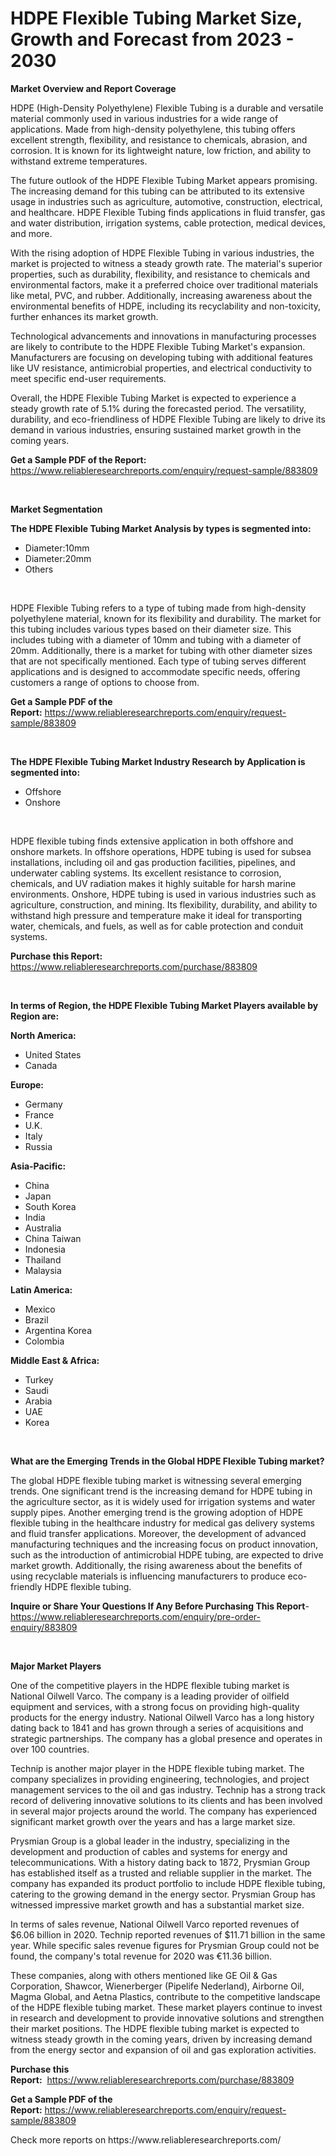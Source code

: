 <p><h1>HDPE Flexible Tubing Market Size, Growth and Forecast from 2023 - 2030</h1></p><p><strong>Market Overview and Report Coverage</strong></p>
<p><p>HDPE (High-Density Polyethylene) Flexible Tubing is a durable and versatile material commonly used in various industries for a wide range of applications. Made from high-density polyethylene, this tubing offers excellent strength, flexibility, and resistance to chemicals, abrasion, and corrosion. It is known for its lightweight nature, low friction, and ability to withstand extreme temperatures.</p><p>The future outlook of the HDPE Flexible Tubing Market appears promising. The increasing demand for this tubing can be attributed to its extensive usage in industries such as agriculture, automotive, construction, electrical, and healthcare. HDPE Flexible Tubing finds applications in fluid transfer, gas and water distribution, irrigation systems, cable protection, medical devices, and more.</p><p>With the rising adoption of HDPE Flexible Tubing in various industries, the market is projected to witness a steady growth rate. The material's superior properties, such as durability, flexibility, and resistance to chemicals and environmental factors, make it a preferred choice over traditional materials like metal, PVC, and rubber. Additionally, increasing awareness about the environmental benefits of HDPE, including its recyclability and non-toxicity, further enhances its market growth.</p><p>Technological advancements and innovations in manufacturing processes are likely to contribute to the HDPE Flexible Tubing Market's expansion. Manufacturers are focusing on developing tubing with additional features like UV resistance, antimicrobial properties, and electrical conductivity to meet specific end-user requirements.</p><p>Overall, the HDPE Flexible Tubing Market is expected to experience a steady growth rate of 5.1% during the forecasted period. The versatility, durability, and eco-friendliness of HDPE Flexible Tubing are likely to drive its demand in various industries, ensuring sustained market growth in the coming years.</p></p>
<p><strong>Get a Sample PDF of the Report:</strong> <a href="https://www.reliableresearchreports.com/enquiry/request-sample/883809">https://www.reliableresearchreports.com/enquiry/request-sample/883809</a></p>
<p>&nbsp;</p>
<p><strong>Market Segmentation</strong></p>
<p><strong>The HDPE Flexible Tubing Market Analysis by types is segmented into:</strong></p>
<p><ul><li>Diameter:10mm</li><li>Diameter:20mm</li><li>Others</li></ul></p>
<p>&nbsp;</p>
<p><p>HDPE Flexible Tubing refers to a type of tubing made from high-density polyethylene material, known for its flexibility and durability. The market for this tubing includes various types based on their diameter size. This includes tubing with a diameter of 10mm and tubing with a diameter of 20mm. Additionally, there is a market for tubing with other diameter sizes that are not specifically mentioned. Each type of tubing serves different applications and is designed to accommodate specific needs, offering customers a range of options to choose from.</p></p>
<p><strong>Get a Sample PDF of the Report:</strong>&nbsp;<a href="https://www.reliableresearchreports.com/enquiry/request-sample/883809">https://www.reliableresearchreports.com/enquiry/request-sample/883809</a></p>
<p>&nbsp;</p>
<p><strong>The HDPE Flexible Tubing Market Industry Research by Application is segmented into:</strong></p>
<p><ul><li>Offshore</li><li>Onshore</li></ul></p>
<p>&nbsp;</p>
<p><p>HDPE flexible tubing finds extensive application in both offshore and onshore markets. In offshore operations, HDPE tubing is used for subsea installations, including oil and gas production facilities, pipelines, and underwater cabling systems. Its excellent resistance to corrosion, chemicals, and UV radiation makes it highly suitable for harsh marine environments. Onshore, HDPE tubing is used in various industries such as agriculture, construction, and mining. Its flexibility, durability, and ability to withstand high pressure and temperature make it ideal for transporting water, chemicals, and fuels, as well as for cable protection and conduit systems.</p></p>
<p><strong>Purchase this Report:</strong>&nbsp; <a href="https://www.reliableresearchreports.com/purchase/883809">https://www.reliableresearchreports.com/purchase/883809</a></p>
<p>&nbsp;</p>
<p><strong>In terms of Region, the HDPE Flexible Tubing Market Players available by Region are:</strong></p>
<p>
    <p> <strong> North America: </strong>
        <ul>
            <li>United States</li>
            <li>Canada</li>
        </ul>
        </p> 
    <p> <strong> Europe: </strong>
        <ul>
            <li>Germany</li>
            <li>France</li>
            <li>U.K.</li>
            <li>Italy</li>
            <li>Russia</li>
        </ul>
        </p> 
    <p> <strong> Asia-Pacific: </strong>
        <ul>
            <li>China</li>
            <li>Japan</li>
            <li>South Korea</li>
            <li>India</li>
            <li>Australia</li>
            <li>China Taiwan</li>
            <li>Indonesia</li>
            <li>Thailand</li>
            <li>Malaysia</li>
        </ul>
        </p> 
    <p> <strong> Latin America: </strong>
        <ul>
            <li>Mexico</li>
            <li>Brazil</li>
            <li>Argentina Korea</li>
            <li>Colombia</li>
        </ul>
        </p> 
    <p> <strong> Middle East & Africa: </strong>
        <ul>
            <li>Turkey</li>
            <li>Saudi</li>
            <li>Arabia</li>
            <li>UAE</li>
            <li>Korea</li>
        </ul>
    </p>
    </p>
<p>&nbsp;</p>
<p><strong>What are the Emerging Trends in the Global HDPE Flexible Tubing market?</strong></p>
<p><p>The global HDPE flexible tubing market is witnessing several emerging trends. One significant trend is the increasing demand for HDPE tubing in the agriculture sector, as it is widely used for irrigation systems and water supply pipes. Another emerging trend is the growing adoption of HDPE flexible tubing in the healthcare industry for medical gas delivery systems and fluid transfer applications. Moreover, the development of advanced manufacturing techniques and the increasing focus on product innovation, such as the introduction of antimicrobial HDPE tubing, are expected to drive market growth. Additionally, the rising awareness about the benefits of using recyclable materials is influencing manufacturers to produce eco-friendly HDPE flexible tubing.</p></p>
<p><strong>Inquire or Share Your Questions If Any Before Purchasing This Report</strong>- <a href="https://www.reliableresearchreports.com/enquiry/pre-order-enquiry/883809">https://www.reliableresearchreports.com/enquiry/pre-order-enquiry/883809</a></p>
<p>&nbsp;</p>
<p><strong>Major Market Players</strong></p>
<p><p>One of the competitive players in the HDPE flexible tubing market is National Oilwell Varco. The company is a leading provider of oilfield equipment and services, with a strong focus on providing high-quality products for the energy industry. National Oilwell Varco has a long history dating back to 1841 and has grown through a series of acquisitions and strategic partnerships. The company has a global presence and operates in over 100 countries.</p><p>Technip is another major player in the HDPE flexible tubing market. The company specializes in providing engineering, technologies, and project management services to the oil and gas industry. Technip has a strong track record of delivering innovative solutions to its clients and has been involved in several major projects around the world. The company has experienced significant market growth over the years and has a large market size.</p><p>Prysmian Group is a global leader in the industry, specializing in the development and production of cables and systems for energy and telecommunications. With a history dating back to 1872, Prysmian Group has established itself as a trusted and reliable supplier in the market. The company has expanded its product portfolio to include HDPE flexible tubing, catering to the growing demand in the energy sector. Prysmian Group has witnessed impressive market growth and has a substantial market size.</p><p>In terms of sales revenue, National Oilwell Varco reported revenues of $6.06 billion in 2020. Technip reported revenues of $11.71 billion in the same year. While specific sales revenue figures for Prysmian Group could not be found, the company's total revenue for 2020 was €11.36 billion.</p><p>These companies, along with others mentioned like GE Oil & Gas Corporation, Shawcor, Wienerberger (Pipelife Nederland), Airborne Oil, Magma Global, and Aetna Plastics, contribute to the competitive landscape of the HDPE flexible tubing market. These market players continue to invest in research and development to provide innovative solutions and strengthen their market positions. The HDPE flexible tubing market is expected to witness steady growth in the coming years, driven by increasing demand from the energy sector and expansion of oil and gas exploration activities.</p></p>
<p><strong>Purchase this Report:</strong>&nbsp;&nbsp;<a href="https://www.reliableresearchreports.com/purchase/883809">https://www.reliableresearchreports.com/purchase/883809</a></p>
<p></p>
<p><strong>Get a Sample PDF of the Report:</strong>&nbsp;<a href="https://www.reliableresearchreports.com/enquiry/request-sample/883809">https://www.reliableresearchreports.com/enquiry/request-sample/883809</a></p>
<p>Check more reports on https://www.reliableresearchreports.com/</p>
